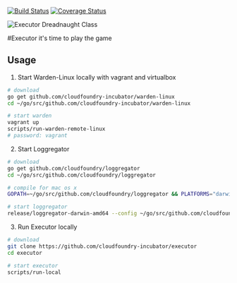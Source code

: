 [![Build Status](https://travis-ci.org/cloudfoundry-incubator/executor.svg?branch=master)](https://travis-ci.org/cloudfoundry-incubator/executor)
[![Coverage Status](https://coveralls.io/repos/cloudfoundry-incubator/executor/badge.png?branch=HEAD)](https://coveralls.io/r/cloudfoundry-incubator/executor?branch=HEAD)

![Executor Dreadnaught Class](http://img1.wikia.nocookie.net/__cb20130614094003/factpile/images/d/d9/Executor.jpg)

#Executor
it's time to play the game


## Usage
1) Start Warden-Linux locally with vagrant and virtualbox

```bash
# download
go get github.com/cloudfoundry-incubator/warden-linux
cd ~/go/src/github.com/cloudfoundry-incubator/warden-linux

# start warden
vagrant up
scripts/run-warden-remote-linux
# password: vagrant
```

2) Start Loggregator

```bash
# download
go get github.com/cloudfoundry/loggregator
cd ~/go/src/github.com/cloudfoundry/loggregator

# compile for mac os x
GOPATH=~/go/src/github.com/cloudfoundry/loggregator && PLATFORMS="darwin/amd64" bin/build-platforms

# start loggregator
release/loggregator-darwin-amd64 --config ~/go/src/github.com/cloudfoundry-incubator/executor/loggregator-config.json
```

3) Run Executor locally

```bash
# download
git clone https://github.com/cloudfoundry-incubator/executor
cd executor

# start executor
scripts/run-local
```
